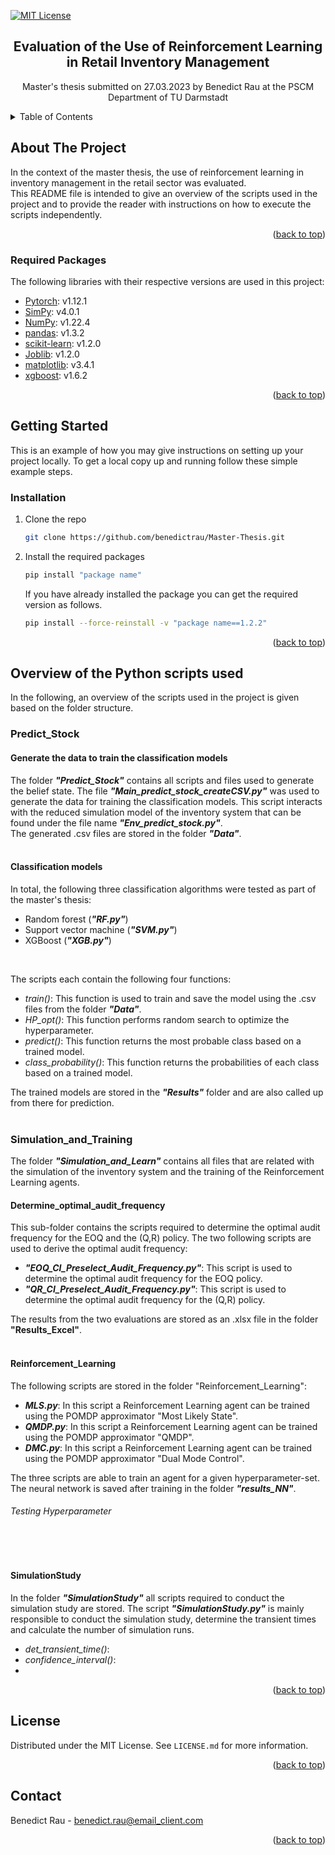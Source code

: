 <!-- Improved compatibility of back to top link: See: https://github.com/othneildrew/Best-README-Template/pull/73 -->
<a name="readme-top"></a>
<!--
-->

[![MIT License][license-shield]][license-url]

<h2 align="center">Evaluation of the Use of Reinforcement Learning in Retail Inventory Management</h2>

  <p align="center">
    Master's thesis submitted on 27.03.2023 by Benedict Rau at the PSCM Department of TU Darmstadt

  </p>




<!-- TABLE OF CONTENTS -->
<details>
  <summary>Table of Contents</summary>
  <ol>
    <li>
      <a href="#about-the-project">About The Project</a>
      <ul>
        <li><a href="#required-packages">Required Packages</a></li>
      </ul>
    </li>
    <li>
      <a href="#getting-started">Getting Started</a>
      <ul>
        <li><a href="#installation">Installation</a></li>
      </ul>
    </li>
    <li><a href="#Overview-of-the-Python-scripts-used">Overview of the Python scripts used</a></li>
      <ul>
        <li><a href="#Predict_Stock">PredictStock</a></li>
      </ul>
      <ul>
        <li><a href="#Simulation_and_Training">Simulation_and_Training</a></li>
      </ul>
      <ul>
        <li><a href="#SimulationStudy">SimulationStudy</a></li>
      </ul>
    <li><a href="#license">License</a></li>
    <li><a href="#contact">Contact</a></li>
  </ol>
</details>



<!-- ABOUT THE PROJECT -->
## About The Project

In the context of the master thesis, the use of reinforcement learning in inventory management in the retail sector was evaluated. <br>
This README file is intended to give an overview of the scripts used in the project and to provide the reader with instructions on how to execute the scripts independently.


<p align="right">(<a href="#readme-top">back to top</a>)</p>



### Required Packages

The following libraries with their respective versions are used in this project:

* [Pytorch](https://pytorch.org): v1.12.1
* [SimPy](https://simpy.readthedocs.io/en/latest/index.html): v4.0.1
* [NumPy](https://numpy.org): v1.22.4
* [pandas](https://pandas.pydata.org): v1.3.2
* [scikit-learn](https://scikit-learn.org/stable/): v1.2.0
* [Joblib](https://joblib.readthedocs.io/en/latest/): v1.2.0
* [matplotlib](https://matplotlib.org): v3.4.1
* [xgboost](https://xgboost.ai): v1.6.2


<p align="right">(<a href="#readme-top">back to top</a>)</p>



<!-- GETTING STARTED -->
## Getting Started

This is an example of how you may give instructions on setting up your project locally.
To get a local copy up and running follow these simple example steps.


### Installation

1. Clone the repo
   ```sh
   git clone https://github.com/benedictrau/Master-Thesis.git
   ```
2. Install the required packages
   ```sh
   pip install "package name"
   ```
   If you have already installed the package you can get the required version as follows.
   ```sh
   pip install --force-reinstall -v "package name==1.2.2"
   ```
<p align="right">(<a href="#readme-top">back to top</a>)</p>



<!-- Overview -->
## Overview of the Python scripts used

In the following, an overview of the scripts used in the project is given based on the folder structure. 

### Predict_Stock

#### Generate the data to train the classification models
The folder _**"Predict_Stock"**_ contains all scripts and files used to generate the belief state. 
The file _**"Main_predict_stock_createCSV.py"**_ was used to generate the data for training the classification models.
This script interacts with the reduced simulation model of the inventory system that can be found under the file name _**"Env_predict_stock.py"**_. <br>
The generated .csv files are stored in the folder _**"Data"**_.
<br><br>

#### Classification models
In total, the following three classification algorithms were tested as part of the master's thesis:
* Random forest (_**"RF.py"**_)
* Support vector machine (_**"SVM.py"**_)
* XGBoost (_**"XGB.py"**_)
<br>

The scripts each contain the following four functions:
* _train()_: This function is used to train and save the model using the .csv files from the folder _**"Data"**_.
* _HP_opt()_: This function performs random search to optimize the hyperparameter.
* _predict()_: This function returns the most probable class based on a trained model.
* _class_probability()_: This function returns the probabilities of each class based on a trained model.

The trained models are stored in the _**"Results"**_ folder and are also called up from there for prediction.
<br><br>

### Simulation_and_Training
The folder _**"Simulation_and_Learn"**_ contains all files that are related with the simulation of the inventory system and the training of the Reinforcement Learning agents.

#### Determine_optimal_audit_frequency
This sub-folder contains the scripts required to determine the optimal audit frequency for the EOQ and the (Q,R) policy. The two following scripts are used to derive the optimal audit frequency:
* _**"EOQ_CI_Preselect_Audit_Frequency.py"**_: This script is used to determine the optimal audit frequency for the EOQ policy.
* _**"QR_CI_Preselect_Audit_Frequency.py"**_: This script is used to determine the optimal audit frequency for the (Q,R) policy.

The results from the two evaluations are stored as an .xlsx file in the folder **"Results_Excel"**.
<br><br>

#### Reinforcement_Learning
The following scripts are stored in the folder "Reinforcement_Learning":
* _**MLS.py**_: In this script a Reinforcement Learning agent can be trained using the POMDP approximator "Most Likely State".
* _**QMDP.py**_: In this script a Reinforcement Learning agent can be trained using the POMDP approximator "QMDP".
* _**DMC.py**_: In this script a Reinforcement Learning agent can be trained using the POMDP approximator "Dual Mode Control".

The three scripts are able to train an agent for a given hyperparameter-set. The neural network is saved after training in the folder _**"results_NN"**_.

###### Testing Hyperparameter


<br><br>
#### SimulationStudy
In the folder _**"SimulationStudy"**_ all scripts required to conduct the simulation study are stored. The script _**"SimulationStudy.py"**_ is mainly responsible to conduct the simulation study, determine the transient times and calculate the number of simulation runs.
* _det_transient_time()_:
* _confidence_interval()_:
* 
<p align="right">(<a href="#readme-top">back to top</a>)</p>



<!-- LICENSE -->
## License

Distributed under the MIT License. See `LICENSE.md` for more information.

<p align="right">(<a href="#readme-top">back to top</a>)</p>



<!-- CONTACT -->
## Contact

Benedict Rau - benedict.rau@email_client.com

<p align="right">(<a href="#readme-top">back to top</a>)</p>





<!-- MARKDOWN LINKS & IMAGES -->
<!-- https://www.markdownguide.org/basic-syntax/#reference-style-links -->
[contributors-shield]: https://img.shields.io/github/contributors/github_username/repo_name.svg?style=for-the-badge
[contributors-url]: https://github.com/github_username/repo_name/graphs/contributors
[forks-shield]: https://img.shields.io/github/forks/github_username/repo_name.svg?style=for-the-badge
[forks-url]: https://github.com/github_username/repo_name/network/members
[stars-shield]: https://img.shields.io/github/stars/github_username/repo_name.svg?style=for-the-badge
[stars-url]: https://github.com/github_username/repo_name/stargazers
[issues-shield]: https://img.shields.io/github/issues/github_username/repo_name.svg?style=for-the-badge
[issues-url]: https://github.com/github_username/repo_name/issues
[license-shield]: https://img.shields.io/github/license/github_username/repo_name.svg?style=for-the-badge
[license-url]: https://github.com/benedictrau/Master-Thesis/blob/main/LICENSE.md
[linkedin-shield]: https://img.shields.io/badge/-LinkedIn-black.svg?style=for-the-badge&logo=linkedin&colorB=555
[linkedin-url]: https://linkedin.com/in/linkedin_username
[product-screenshot]: images/screenshot.png
[Next.js]: https://upload.wikimedia.org/wikipedia/commons/9/96/Pytorch_logo.png
[Next-url]: https://nextjs.org/
[React.js]: https://img.shields.io/badge/React-20232A?style=for-the-badge&logo=react&logoColor=61DAFB
[React-url]: https://reactjs.org/
[Vue.js]: https://img.shields.io/badge/Vue.js-35495E?style=for-the-badge&logo=vuedotjs&logoColor=4FC08D
[Vue-url]: https://vuejs.org/
[Angular.io]: https://img.shields.io/badge/Angular-DD0031?style=for-the-badge&logo=angular&logoColor=white
[Angular-url]: https://angular.io/
[Svelte.dev]: https://img.shields.io/badge/Svelte-4A4A55?style=for-the-badge&logo=svelte&logoColor=FF3E00
[Svelte-url]: https://svelte.dev/
[Laravel.com]: https://img.shields.io/badge/Laravel-FF2D20?style=for-the-badge&logo=laravel&logoColor=white
[Laravel-url]: https://laravel.com
[Bootstrap.com]: https://img.shields.io/badge/Bootstrap-563D7C?style=for-the-badge&logo=bootstrap&logoColor=white
[Bootstrap-url]: https://getbootstrap.com
[JQuery.com]: https://img.shields.io/badge/jQuery-0769AD?style=for-the-badge&logo=jquery&logoColor=white
[JQuery-url]: https://jquery.com 
 